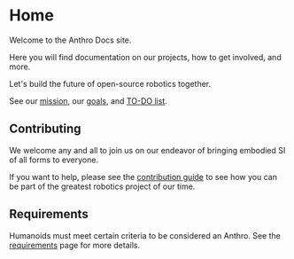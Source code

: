 # Home

Welcome to the Anthro Docs site.

Here you will find documentation on our projects, how to get involved, and more.

Let's build the future of open-source robotics together.

See our [mission](mission.md), our [goals](goals.md), and [TO-DO list](TO-DO.md).

## Contributing

We welcome any and all to join us on our endeavor of bringing embodied SI of all forms to everyone.

If you want to help, please see the [contribution guide](contribution-guide.md) to see how you can be part of the greatest robotics project of our time.

## Requirements 

Humanoids must meet certain criteria to be considered an Anthro. See the [requirements](requirements.md) page for more details.